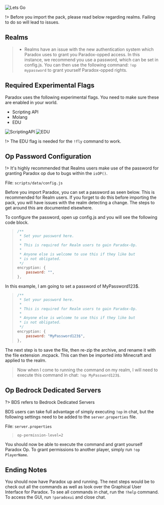 ![Lets Go](https://i.imgur.com/oi5NwOp.png)

!> Before you import the pack, please read below regarding realms. Failing to do so will lead to issues.

## Realms

> - Realms have an issue with the new authentication system which Paradox uses to grant you Paradox-opped access. In this instance, we recommend you use a password, which can be set in config.js. You can then use the following command: `!op mypassword` to grant yourself Paradox-opped rights.

## Required Experimental Flags

Paradox uses the following experimental flags. You need to make sure these are enabled in your world.

- Scripting API
- Molang
- EDU

![ScriptingAPI](https://i.imgur.com/bR8AmXn.png)
![EDU](https://i.imgur.com/djOZoqH.png)

!> The EDU flag is needed for the `!fly` command to work.

## Op Password Configuration

!> It's highly recommended that Realms users make use of the password for granting Paradox op due to bugs within the `isOP()`.

File: `scripts/data/config.js`

Before you import Paradox, you can set a password as seen below. This is recommended for Realm users. If you forget to do this before importing the pack, you will have issues with the realm detecting a change. The steps to get around this are documented elsewhere.

To configure the password, open up config.js and you will see the following code block.

> ```js
> /**
>  * Set your password here.
>  *
>  * This is required for Realm users to gain Paradox-Op.
>  *
>  * Anyone else is welcome to use this if they like but
>  * is not obligated.
>  */
> encryption: {
>     password: "",
> },
> ```

In this example, I am going to set a password of MyPassword123$.

> ```js
> /**
>  * Set your password here.
>  *
>  * This is required for Realm users to gain Paradox-Op.
>  *
>  * Anyone else is welcome to use this if they like but
>  * is not obligated.
>  */
> encryption: {
>     password: "MyPassword123$",
> },
> ```

The next step is to save the file, then re-zip the archive, and rename it with the file extension .mcpack. This can then be imported into Minecraft and applied to the realm.

> Now when I come to running the command on my realm, I will need to execute this command in chat: `!op MyPassword123$`.

## Op Bedrock Dedicated Servers

?> BDS refers to Bedrock Dedicated Servers

BDS users can take full advantage of simply executing `!op` in chat, but the following settings need to be added to the `server.properties` file.

File: `server.properties`

> ```server.properties
> op-permission-level=2
> ```

You should now be able to execute the command and grant yourself Paradox Op. To grant permissions to another player, simply run `!op PlayerName`.

## Ending Notes

You should now have Paradox up and running. The next steps would be to check out all the commands as well as look over the Graphical User Interface for Paradox. To see all commands in chat, run the `!help` command. To access the GUI, run `!paradoxui` and close chat.
